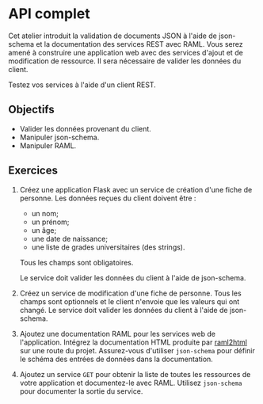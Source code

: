 API complet
===========

Cet atelier introduit la validation de documents JSON à l'aide de json-schema et
la documentation des services REST avec RAML. Vous serez amené à construire une
application web avec des services d'ajout et de modification de ressource. Il
sera nécessaire de valider les données du client.

Testez vos services à l'aide d'un client REST.

Objectifs
---------

* Valider les données provenant du client.
* Manipuler json-schema.
* Manipuler RAML.

Exercices
---------

1. Créez une application Flask avec un service de création d'une fiche
   de personne. Les données reçues du client doivent être :
   * un nom;
   * un prénom;
   * un âge;
   * une date de naissance;
   * une liste de grades universitaires (des strings).

   Tous les champs sont obligatoires.

   Le service doit valider les données du client à l'aide de json-schema.

2. Créez un service de modification d'une fiche de personne. Tous les champs
   sont optionnels et le client n'envoie que les valeurs qui ont changé. Le
   service doit valider les données du client à l'aide de json-schema.

3. Ajoutez une documentation RAML pour les services web de l'application.
   Intégrez la documentation HTML produite par [raml2html](https://github.com/raml2html/raml2html)
   sur une route du projet. Assurez-vous d'utiliser `json-schema` pour définir
   le schéma des entrées de données dans la documentation.

4. Ajoutez un service `GET` pour obtenir la liste de toutes les ressources de votre
   application et documentez-le avec RAML. Utilisez `json-schema` pour
   documenter la sortie du service.
